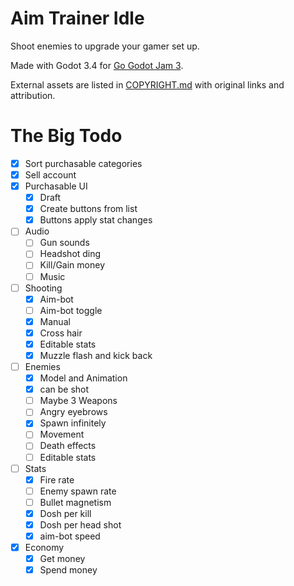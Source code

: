 # Aim Trainer Idle

Shoot enemies to upgrade your gamer set up.

Made with Godot 3.4 for [Go Godot Jam 3](https://itch.io/jam/go-godot-jam-3).

External assets are listed in [COPYRIGHT.md](COPYRIGHT.md "Copyright list") with
original links and attribution.

# The Big Todo

- [x] Sort purchasable categories
- [x] Sell account
- [x] Purchasable UI
	- [x] Draft
	- [x] Create buttons from list
	- [x] Buttons apply stat changes
- [ ] Audio
	- [ ] Gun sounds
	- [ ] Headshot ding
	- [ ] Kill/Gain money
	- [ ] Music
- [ ] Shooting
	- [x] Aim-bot
	- [ ] Aim-bot toggle
	- [x] Manual
	- [x] Cross hair
	- [x] Editable stats
	- [x] Muzzle flash and kick back
- [ ] Enemies
	- [x] Model and Animation
	- [x] can be shot
	- [ ] Maybe 3 Weapons
	- [ ] Angry eyebrows
	- [x] Spawn infinitely
	- [ ] Movement
	- [ ] Death effects
	- [ ] Editable stats
- [ ] Stats
	- [x] Fire rate
	- [ ] Enemy spawn rate
	- [ ] Bullet magnetism
	- [x] Dosh per kill
	- [x] Dosh per head shot
	- [x] aim-bot speed
- [x] Economy
	- [x] Get money
	- [x] Spend money
